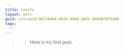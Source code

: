 ```yaml
---
title: tsesfs
layout: post
guid: urn:uuid:8bf34de4-4624-49dd-a6d2-8d84078f5e80
tags:
  - 
---
```


>> Here is my first post.
